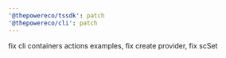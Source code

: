 ```yaml
---
'@thepowereco/tssdk': patch
'@thepowereco/cli': patch
---
```


fix cli containers actions examples, fix create provider, fix scSet
